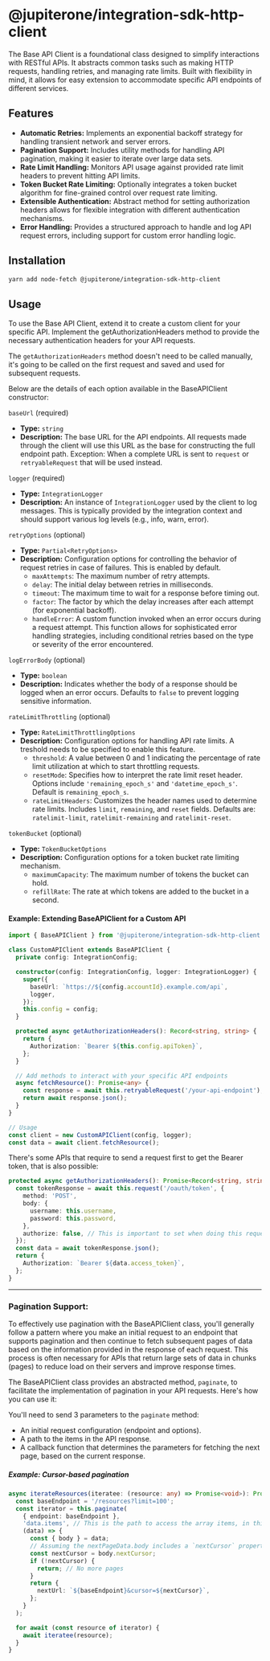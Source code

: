 # @jupiterone/integration-sdk-http-client

The Base API Client is a foundational class designed to simplify interactions
with RESTful APIs. It abstracts common tasks such as making HTTP requests,
handling retries, and managing rate limits. Built with flexibility in mind, it
allows for easy extension to accommodate specific API endpoints of different
services.

## Features

- **Automatic Retries:** Implements an exponential backoff strategy for handling
  transient network and server errors.
- **Pagination Support:** Includes utility methods for handling API pagination,
  making it easier to iterate over large data sets.
- **Rate Limit Handling:** Monitors API usage against provided rate limit
  headers to prevent hitting API limits.
- **Token Bucket Rate Limiting:** Optionally integrates a token bucket algorithm
  for fine-grained control over request rate limiting.
- **Extensible Authentication:** Abstract method for setting authorization
  headers allows for flexible integration with different authentication
  mechanisms.
- **Error Handling:** Provides a structured approach to handle and log API
  request errors, including support for custom error handling logic.

## Installation

```bash
yarn add node-fetch @jupiterone/integration-sdk-http-client
```

## Usage

To use the Base API Client, extend it to create a custom client for your
specific API. Implement the getAuthorizationHeaders method to provide the
necessary authentication headers for your API requests.

The `getAuthorizationHeaders` method doesn't need to be called manually, it's
going to be called on the first request and saved and used for subsequent
requests.

Below are the details of each option available in the BaseAPIClient constructor:

`baseUrl` (required)

- **Type:** `string`
- **Description:** The base URL for the API endpoints. All requests made through
  the client will use this URL as the base for constructing the full endpoint
  path. Exception: When a complete URL is sent to `request` or
  `retryableRequest` that will be used instead.

`logger` (required)

- **Type:** `IntegrationLogger`
- **Description:** An instance of `IntegrationLogger` used by the client to log
  messages. This is typically provided by the integration context and should
  support various log levels (e.g., info, warn, error).

`retryOptions` (optional)

- **Type:** `Partial<RetryOptions>`
- **Description:** Configuration options for controlling the behavior of request
  retries in case of failures. This is enabled by default.
  - `maxAttempts`: The maximum number of retry attempts.
  - `delay`: The initial delay between retries in milliseconds.
  - `timeout`: The maximum time to wait for a response before timing out.
  - `factor`: The factor by which the delay increases after each attempt (for
    exponential backoff).
  - `handleError`: A custom function invoked when an error occurs during a
    request attempt. This function allows for sophisticated error handling
    strategies, including conditional retries based on the type or severity of
    the error encountered.

`logErrorBody` (optional)

- **Type:** `boolean`
- **Description:** Indicates whether the body of a response should be logged
  when an error occurs. Defaults to `false` to prevent logging sensitive
  information.

`rateLimitThrottling` (optional)

- **Type:** `RateLimitThrottlingOptions`
- **Description:** Configuration options for handling API rate limits. A
  treshold needs to be specified to enable this feature.
  - `threshold`: A value between 0 and 1 indicating the percentage of rate limit
    utilization at which to start throttling requests.
  - `resetMode`: Specifies how to interpret the rate limit reset header. Options
    include `'remaining_epoch_s'` and `'datetime_epoch_s'`. Default is
    `remaining_epoch_s`.
  - `rateLimitHeaders`: Customizes the header names used to determine rate
    limits. Includes `limit`, `remaining`, and `reset` fields. Defaults are:
    `ratelimit-limit`, `ratelimit-remaining` and `ratelimit-reset`.

`tokenBucket` (optional)

- **Type:** `TokenBucketOptions`
- **Description:** Configuration options for a token bucket rate limiting
  mechanism.
  - `maximumCapacity`: The maximum number of tokens the bucket can hold.
  - `refillRate`: The rate at which tokens are added to the bucket in a second.

#### Example: Extending BaseAPIClient for a Custom API

```typescript
import { BaseAPIClient } from '@jupiterone/integration-sdk-http-client';

class CustomAPIClient extends BaseAPIClient {
  private config: IntegrationConfig;

  constructor(config: IntegrationConfig, logger: IntegrationLogger) {
    super({
      baseUrl: `https://${config.accountId}.example.com/api`,
      logger,
    });
    this.config = config;
  }

  protected async getAuthorizationHeaders(): Record<string, string> {
    return {
      Authorization: `Bearer ${this.config.apiToken}`,
    };
  }

  // Add methods to interact with your specific API endpoints
  async fetchResource(): Promise<any> {
    const response = await this.retryableRequest('/your-api-endpoint');
    return await response.json();
  }
}

// Usage
const client = new CustomAPIClient(config, logger);
const data = await client.fetchResource();
```

There's some APIs that require to send a request first to get the Bearer token,
that is also possible:

```typescript
protected async getAuthorizationHeaders(): Promise<Record<string, string>> {
  const tokenResponse = await this.request('/oauth/token', {
    method: 'POST',
    body: {
      username: this.username,
      password: this.password,
    },
    authorize: false, // This is important to set when doing this request because otherwise `request()` is going to call this method going in a infinite loop.
  });
  const data = await tokenResponse.json();
  return {
    Authorization: `Bearer ${data.access_token}`,
  };
}
```

---

### Pagination Support:

To effectively use pagination with the BaseAPIClient class, you'll generally
follow a pattern where you make an initial request to an endpoint that supports
pagination and then continue to fetch subsequent pages of data based on the
information provided in the response of each request. This process is often
necessary for APIs that return large sets of data in chunks (pages) to reduce
load on their servers and improve response times.

The BaseAPIClient class provides an abstracted method, `paginate`, to facilitate
the implementation of pagination in your API requests. Here's how you can use
it:

You'll need to send 3 parameters to the `paginate` method:

- An initial request configuration (endpoint and options).
- A path to the items in the API response.
- A callback function that determines the parameters for fetching the next page,
  based on the current response.

##### Example: Cursor-based pagination

```typescript
async iterateResources(iteratee: (resource: any) => Promise<void>): Promise<void> {
  const baseEndpoint = '/resources?limit=100';
  const iterator = this.paginate(
    { endpoint: baseEndpoint },
    'data.items', // This is the path to access the array items, in this example we would iterate over the items in a response like { "data": { "items": [{ "id": 1, "name": "test-1" }, { "id": 2, "name": "test-2" }] } }
    (data) => {
      const { body } = data;
      // Assuming the nextPageData.body includes a `nextCursor` property
      const nextCursor = body.nextCursor;
      if (!nextCursor) {
        return; // No more pages
      }
      return {
        nextUrl: `${baseEndpoint}&cursor=${nextCursor}`,
      };
    }
  );

  for await (const resource of iterator) {
    await iteratee(resource);
  }
}
```
